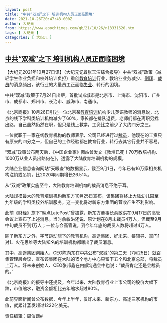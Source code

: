 ```yaml
---
layout: post
title: "中共“双减”之下 培训机构人员正面临困境"
date: 2021-10-26T20:47:43.000Z
author: 大纪元
from: https://www.epochtimes.com/gb/21/10/26/n13331620.htm
tags: [ 大纪元 ]
categories: [ 大纪元 ]
---
```

<!--1635281263000-->
[中共“双减”之下 培训机构人员正面临困境](https://www.epochtimes.com/gb/21/10/26/n13331620.htm)
------

<div>
<p>【大纪元2021年10月27日讯】（大纪元记者张玉洁综合报导）中共“双减”政策（减轻学生作业负担和校外培训负担）重创<a href="https://www.epochtimes.com/gb/tag/%E6%95%99%E8%82%B2%E5%9F%B9%E8%AE%AD.html">教育培训</a>行业，教培业业务减少、<a href="https://www.epochtimes.com/gb/tag/%E5%80%92%E9%97%AD.html">倒闭</a>、<a href="https://www.epochtimes.com/gb/tag/%E8%A3%81%E5%91%98.html">裁员</a>的消息频出，该行业的大量员工正面临<a href="https://www.epochtimes.com/gb/tag/%E5%A4%B1%E4%B8%9A.html">失业</a>、转行的困境。</p><p>中共“双减”政策于7月24日出炉，首批试点城市是北京市、上海市、沈阳市、广州市、成都市、郑州市、长治市、威海市、南通市。</p><p>《北京商报》10月26日引述一位北京某<a href="https://www.epochtimes.com/gb/tag/%E6%95%99%E8%82%B2%E5%9F%B9%E8%AE%AD.html">教育培训</a>机构少儿英语教师的消息说，北京的线下学科类培训机构减少了60%，家长都在排队退费，老师们都在离职另找出路，自己虽然仍然在职，但只是线上教学，工资比之前少了大约四分之三。</p><p>一位就职于一家在线教育机构的教师表示，公司已经进行过<a href="https://www.epochtimes.com/gb/tag/%E8%A3%81%E5%91%98.html">裁员</a>，他现在的工资只有原来的四分之一，但自己的工作经验都在教育行业，转行去其它行业并不容易。</p><p>“双减”政策公布两天后，《中国企业家》网站曾发文《教培已死！70万教培机构、1000万从业人员出路何在》，透露了大陆教育培训机构的规模。</p><p>大陆企业信息查询网站“天眼查”的数据显示，截至9月1日，今年已有16万家相关机构注销或吊销，比2020年同期增长26.51%。</p><p>从“双减”政策实施至今，大陆教育培训机构的裁员消息不绝于耳。</p><p>大陆规模最大的教育培训机构新东方10月25日宣布，该集团将终止大陆幼儿园至九年级的学科类校外培训服务，这一变化将对新东方集团的营收产生不利影响。</p><p>此前《财经》旗下“晚点LatePost”曾披露，新东方董事长俞敏洪在9月17日的高管会议上宣布了上述消息。当时俞敏洪还说，原计划在8月末裁员4万人，但截至9月中旬裁员不到1万人；一位与会高管说，到今年年底的裁员人数将超过4万人。</p><p>除了新东方之外，字节跳动旗下的教育机构，高途集团、好未来、猿辅导、掌门1对1、火花思维等大陆知名的培训机构都曝出了裁员消息。</p><p>其中，高途集团创始人、CEO陈向东在中共公布“双减”的第二天（7月25日）就召集管理层会议，宣布该集团在大陆的15个地方中心只留下五个和北京总部，将裁员上万人。好未来创始人、CEO张邦鑫在内部沟通会中也说：“裁员肯定还是会裁员的。”</p><p>《北京商报》的报导中还提及，今年以来，大陆教育行业上市公司的股价大幅下跌，市值缩水，融资金额相比去年缩水超过80%。</p><p>此前界面新闻曾公布数据，今年上半年，仅好未来、新东方、高途三家机构的市值，就累计蒸发超过1222亿美元。</p><p>责任编辑：周仪谦#</p>
</div>
